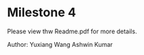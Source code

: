 Milestone 4
===========
Please view thw Readme.pdf for more details.

Author:
Yuxiang Wang 
Ashwin Kumar
